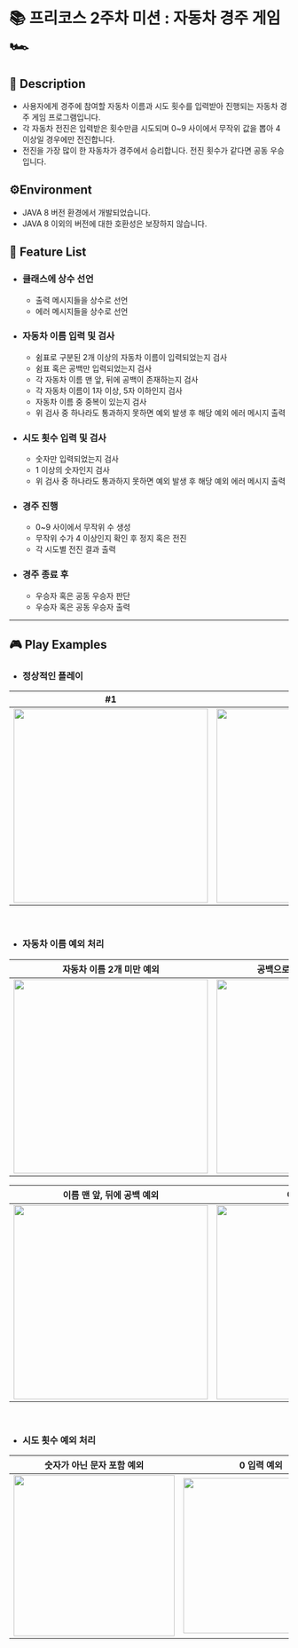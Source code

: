 # 📚 프리코스 2주차 미션 : 자동차 경주 게임 🏎️

## 📖 Description

- 사용자에게 경주에 참여할 자동차 이름과 시도 횟수를 입력받아 진행되는 자동차 경주 게임 프로그램입니다.
- 각 자동차 전진은 입력받은 횟수만큼 시도되며 0~9 사이에서 무작위 값을 뽑아 4 이상일 경우에만 전진합니다.
- 전진을 가장 많이 한 자동차가 경주에서 승리합니다. 전진 횟수가 같다면 공동 우승입니다.

## ⚙️Environment

- JAVA 8 버전 환경에서 개발되었습니다.
- JAVA 8 이외의 버전에 대한 호환성은 보장하지 않습니다.

## 🚀 Feature List

- ### 클래스에 상수 선언
    - 출력 메시지들을 상수로 선언
    - 에러 메시지들을 상수로 선언

- ### 자동차 이름 입력 및 검사
    - 쉼표로 구분된 2개 이상의 자동차 이름이 입력되었는지 검사
    - 쉼표 혹은 공백만 입력되었는지 검사
    - 각 자동차 이름 맨 앞, 뒤에 공백이 존재하는지 검사
    - 각 자동차 이름이 1자 이상, 5자 이하인지 검사
    - 자동차 이름 중 중복이 있는지 검사
    - 위 검사 중 하나라도 통과하지 못하면 예외 발생 후 해당 예외 에러 메시지 출력

- ### 시도 횟수 입력 및 검사
    - 숫자만 입력되었는지 검사
    - 1 이상의 숫자인지 검사
    - 위 검사 중 하나라도 통과하지 못하면 예외 발생 후 해당 예외 에러 메시지 출력

- ### 경주 진행
    - 0~9 사이에서 무작위 수 생성
    - 무작위 수가 4 이상인지 확인 후 정지 혹은 전진
    - 각 시도별 전진 결과 출력

- ### 경주 종료 후
    - 우승자 혹은 공동 우승자 판단
    - 우승자 혹은 공동 우승자 출력

***

## 🎮 Play Examples

- ### 정상적인 플레이

|#1|#2|#3|
|:---:|:---:|:---:|
|<img src="https://user-images.githubusercontent.com/68963707/145011266-274f4f82-77cf-45a8-ae03-63b7a8f5de1c.png" width="350" height="auto">|<img src="https://user-images.githubusercontent.com/68963707/145012107-7d23621e-868c-4131-a9f1-e1a1c6991c77.png" width=350 height="auto">|<img src="https://user-images.githubusercontent.com/68963707/145013250-9d257c93-5f96-4136-a790-6960e396b290.png" width=350 height="auto">|

<br>

- ### 자동차 이름 예외 처리

|자동차 이름 2개 미만 예외|공백으로만 이루어진 이름 예외|비어있는 이름, 이름 길이 예외|
|:---:|:---:|:---:|
|<img src="https://user-images.githubusercontent.com/68963707/145014143-820255fe-a2cd-4946-995d-88ed89d61230.png" width=350 height="auto">|<img src="https://user-images.githubusercontent.com/68963707/145014727-9920e023-9f40-4cba-ab43-b36430b0f99b.png" width=350 height="auto">|<img src="https://user-images.githubusercontent.com/68963707/145016267-d78509f6-b824-4bee-94a7-7c793ff2a14c.png" width=350 height="auto">|

|이름 맨 앞, 뒤에 공백 예외|이름 중복 예외|
|:---:|:---:|
|<img src="https://user-images.githubusercontent.com/68963707/145016844-2e56761b-b2ca-4620-a4e0-3895904268cd.png" width=350 height="auto">|<img src="https://user-images.githubusercontent.com/68963707/145018470-6e9005d9-cbc1-4307-817f-1792e96a5c53.png" width=350 height="auto">|

<br>

- ### 시도 횟수 예외 처리

|숫자가 아닌 문자 포함 예외|0 입력 예외|
|:---:|:---:|
|<img src="https://user-images.githubusercontent.com/68963707/145020348-f292b411-d8dd-45b2-a7a6-57691267e15a.png" width=290 height="auto">|<img src="https://user-images.githubusercontent.com/68963707/145020497-56c21777-4244-4cb8-ae2d-28c1de9a0fb6.png" width=280 height="auto">|
